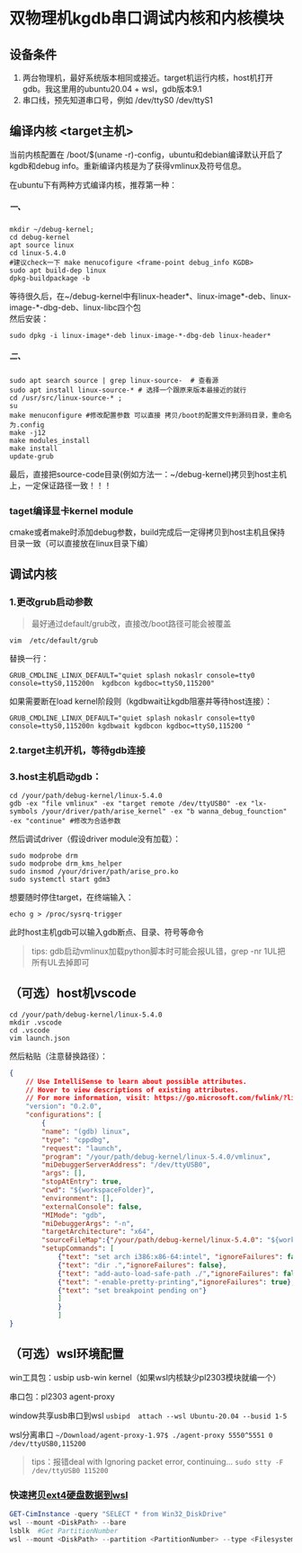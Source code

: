 # 双物理机kgdb串口调试内核和内核模块

## 设备条件

1. 两台物理机，最好系统版本相同或接近。target机运行内核，host机打开gdb。我这里用的ubuntu20.04 + wsl，gdb版本9.1
2. 串口线，预先知道串口号，例如 /dev/ttyS0 /dev/ttyS1

## 编译内核 <target主机>

当前内核配置在 /boot/$(uname -r)-config，ubuntu和debian编译默认开启了kgdb和debug info。重新编译内核是为了获得vmlinux及符号信息。
   
在ubuntu下有两种方式编译内核，推荐第一种：

##### 一、

```Shell
mkdir ~/debug-kernel;
cd debug-kernel
apt source linux
cd linux-5.4.0
#建议check一下 make menucofigure <frame-point debug_info KGDB>
sudo apt build-dep linux
dpkg-buildpackage -b
```

等待很久后，在~/debug-kernel中有linux-header*、linux-image*-deb、linux-image-*-dbg-deb、linux-libc四个包  
然后安装：

```Shell
sudo dpkg -i linux-image*-deb linux-image-*-dbg-deb linux-header*
```

##### 二、

```Shell
sudo apt search source | grep linux-source-  # 查看源
sudo apt install linux-source-* # 选择一个跟原来版本最接近的就行
cd /usr/src/linux-source-* ;
su
make menuconfigure #修改配置参数 可以直接 拷贝/boot的配置文件到源码目录，重命名为.config
make -j12
make modules_install
make install
update-grub
```

最后，直接把source-code目录(例如方法一：~/debug-kernel)拷贝到host主机上，一定保证路径一致！！！

### taget编译显卡kernel module

cmake或者make时添加debug参数，build完成后一定得拷贝到host主机且保持目录一致（可以直接放在linux目录下编）

## 调试内核

### 1.更改grub启动参数

> 最好通过default/grub改，直接改/boot路径可能会被覆盖

```Shell
vim  /etc/default/grub
```

替换一行：

```Shell
GRUB_CMDLINE_LINUX_DEFAULT="quiet splash nokaslr console=tty0 console=ttyS0,115200n  kgdbcon kgdboc=ttyS0,115200"
```

如果需要断在load kernel阶段则（kgdbwait让kgdb阻塞并等待host连接）：

```Shell
GRUB_CMDLINE_LINUX_DEFAULT="quiet splash nokaslr console=tty0 console=ttyS0,115200n kgdbwait kgdbcon kgdboc=ttyS0,115200 "
```

### 2.target主机开机，等待gdb连接

### 3.host主机启动gdb：

```Shell
cd /your/path/debug-kernel/linux-5.4.0
gdb -ex "file vmlinux" -ex "target remote /dev/ttyUSB0" -ex "lx-symbols /your/driver/path/arise_kernel" -ex "b wanna_debug_founction" -ex "continue" #修改为合适参数
```

然后调试driver（假设driver module没有加载）：

```Shell
sudo modprobe drm
sudo modprobe drm_kms_helper 
sudo insmod /your/driver/path/arise_pro.ko 
sudo systemctl start gdm3 
```

想要随时停住target，在终端输入：

```Shell
echo g > /proc/sysrq-trigger 
```

此时host主机gdb可以输入gdb断点、目录、符号等命令

> tips: gdb启动vmlinux加载python脚本时可能会报UL错，grep -nr 1UL把所有UL去掉即可

## （可选）host机vscode

```Shell
cd /your/path/debug-kernel/linux-5.4.0
mkdir .vscode
cd .vscode
vim launch.json
```

然后粘贴（注意替换路径）：

```Json
{
    // Use IntelliSense to learn about possible attributes.
    // Hover to view descriptions of existing attributes.
    // For more information, visit: https://go.microsoft.com/fwlink/?linkid=830387
    "version": "0.2.0",
    "configurations": [
        {
        "name": "(gdb) linux",
        "type": "cppdbg",
        "request": "launch",
        "program": "/your/path/debug-kernel/linux-5.4.0/vmlinux",
        "miDebuggerServerAddress": "/dev/ttyUSB0",
        "args": [],
        "stopAtEntry": true,
        "cwd": "${workspaceFolder}",
        "environment": [],
        "externalConsole": false,
        "MIMode": "gdb",
        "miDebuggerArgs": "-n",
        "targetArchitecture": "x64",
        "sourceFileMap":{"/your/path/debug-kernel/linux-5.4.0": "${workspaceFolder}"},
        "setupCommands": [
            {"text": "set arch i386:x86-64:intel", "ignoreFailures": false},
            {"text": "dir .","ignoreFailures": false},
            {"text": "add-auto-load-safe-path ./","ignoreFailures": false},
            {"text": "-enable-pretty-printing","ignoreFailures": true},
            {"text": "set breakpoint pending on"}
            ]
            }
            ]
}
```

## （可选）wsl环境配置

win工具包：usbip usb-win kernel（如果wsl内核缺少pl2303模块就编一个）

串口包：pl2303 agent-proxy

window共享usb串口到wsl `usbipd  attach --wsl Ubuntu-20.04 --busid 1-5`

wsl分离串口 `~/Download/agent-proxy-1.97$ ./agent-proxy 5550^5551 0 /dev/ttyUSB0,115200`

> tips：报错deal with Ignoring packet error, continuing...
> `sudo stty -F /dev/ttyUSB0 115200`

### 快速[拷贝ext4硬盘数据到wsl](https://learn.microsoft.com/zh-cn/windows/wsl/wsl2-mount-disk)

```PowerShell
GET-CimInstance -query "SELECT * from Win32_DiskDrive"
wsl --mount <DiskPath> --bare
lsblk  #Get PartitionNumber
wsl --mount <DiskPath> --partition <PartitionNumber> --type <Filesystem>
```
